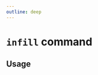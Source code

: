 ```yaml
---
outline: deep
---
```

# `infill` command

<script setup lang="ts">
import {data as docs} from "./cli.data.js";
const commandDoc = docs.infill;
</script>

<p><div v-html="commandDoc.description"></div></p>

## Usage
<div v-html="commandDoc.usageHtml"></div>
<div v-html="commandDoc.options"></div>

